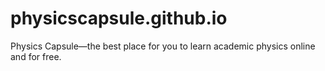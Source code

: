 # physicscapsule.github.io
Physics Capsule—the best place for you to learn academic physics online and for free.
